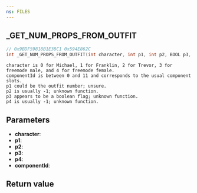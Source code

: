 ```yaml
---
ns: FILES
---
```

## _GET_NUM_PROPS_FROM_OUTFIT

```c
// 0x9BDF59818B1E38C1 0x594E862C
int _GET_NUM_PROPS_FROM_OUTFIT(int character, int p1, int p2, BOOL p3, int p4, int componentId);
```

```
character is 0 for Michael, 1 for Franklin, 2 for Trevor, 3 for freemode male, and 4 for freemode female.  
componentId is between 0 and 11 and corresponds to the usual component slots.  
p1 could be the outfit number; unsure.  
p2 is usually -1; unknown function.  
p3 appears to be a boolean flag; unknown function.  
p4 is usually -1; unknown function.  
```

## Parameters
* **character**: 
* **p1**: 
* **p2**: 
* **p3**: 
* **p4**: 
* **componentId**: 

## Return value
